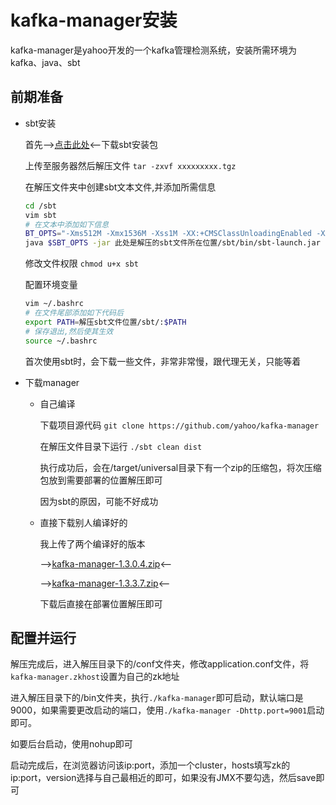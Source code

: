 # kafka-manager安装

kafka-manager是yahoo开发的一个kafka管理检测系统，安装所需环境为kafka、java、sbt

## 前期准备

- sbt安装

    首先-->[点击此处](https://www.scala-sbt.org/download.html)<--下载sbt安装包

    上传至服务器然后解压文件  `tar -zxvf xxxxxxxxx.tgz`

    在解压文件夹中创建sbt文本文件,并添加所需信息
        
    ```bash
    cd /sbt
    vim sbt
    # 在文本中添加如下信息
    BT_OPTS="-Xms512M -Xmx1536M -Xss1M -XX:+CMSClassUnloadingEnabled -XX:MaxPermSize=256M"
    java $SBT_OPTS -jar 此处是解压的sbt文件所在位置/sbt/bin/sbt-launch.jar "$@" 
    ```

    修改文件权限  `chmod u+x sbt`

    配置环境变量
    ```bash
    vim ~/.bashrc
    # 在文件尾部添加如下代码后
    export PATH=解压sbt文件位置/sbt/:$PATH
    # 保存退出,然后使其生效
    source ~/.bashrc
    ```

    首次使用sbt时，会下载一些文件，非常非常慢，跟代理无关，只能等着

- 下载manager

    - 自己编译

        下载项目源代码  `git clone https://github.com/yahoo/kafka-manager`
        
        在解压文件目录下运行  `./sbt clean dist`

        执行成功后，会在/target/universal目录下有一个zip的压缩包，将次压缩包放到需要部署的位置解压即可

        因为sbt的原因，可能不好成功
    
    - 直接下载别人编译好的

        我上传了两个编译好的版本
        
        -->[kafka-manager-1.3.0.4.zip](/Message/Kafka/Install/kafka-manager-1.3.0.4.zip)<--

        -->[kafka-manager-1.3.3.7.zip](/Message/Kafka/Install/kafka-manager-1.3.3.7.zip)<--
        
        
        下载后直接在部署位置解压即可

## 配置并运行
    
解压完成后，进入解压目录下的/conf文件夹，修改application.conf文件，将`kafka-manager.zkhost`设置为自己的zk地址

进入解压目录下的/bin文件夹，执行`./kafka-manager`即可启动，默认端口是9000，如果需要更改启动的端口，使用`./kafka-manager -Dhttp.port=9001`启动即可。

如要后台启动，使用nohup即可

启动完成后，在浏览器访问该ip:port，添加一个cluster，hosts填写zk的ip:port，version选择与自己最相近的即可，如果没有JMX不要勾选，然后save即可